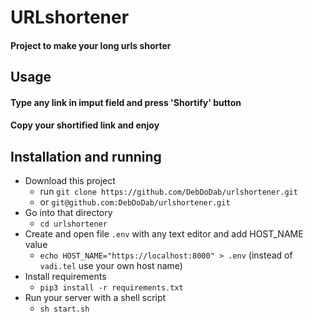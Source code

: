 # URLshortener

#### Project to make your long urls shorter


## Usage

#### Type any link in imput field and press 'Shortify' button
#### Copy your shortified link and enjoy  


## Installation and running

* Download this project
  * run `git clone https://github.com/DebDoDab/urlshortener.git` 
  * or `git@github.com:DebDoDab/urlshortener.git`
* Go into that directory
  * `cd urlshortener`
* Create and open file `.env` with any text editor and add HOST_NAME value
  * `echo HOST_NAME="https://localhost:8000" > .env` (instead of `vadi.tel` use your own host name)
* Install requirements
  * `pip3 install -r requirements.txt`
* Run your server with a shell script
  * `sh start.sh`
